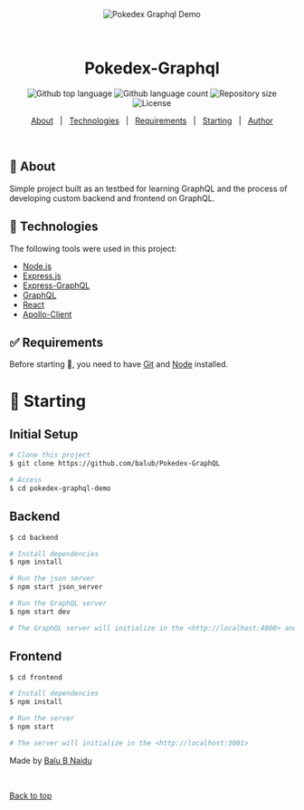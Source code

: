 <div align="center" id="top"> 
  <img src="./chrome-capture.gif" alt="Pokedex Graphql Demo" />

  &#xa0;

  <!-- <a href="https://pokedexgraphqldemo.netlify.app">Demo</a> -->
</div>

<h1 align="center">Pokedex-Graphql</h1>

<p align="center">
  <img alt="Github top language" src="https://img.shields.io/github/languages/top/balub/Pokedex-GraphQL?color=56BEB8">

  <img alt="Github language count" src="https://img.shields.io/github/languages/count/balub/Pokedex-GraphQL?color=56BEB8">

  <img alt="Repository size" src="https://img.shields.io/github/repo-size/balub/Pokedex-GraphQL?color=56BEB8">

  <img alt="License" src="https://img.shields.io/github/license/balub/Pokedex-GraphQL?color=56BEB8">

</p>

<!-- Status -->

<!-- <h4 align="center"> 
	🚧  Pokedex Graphql Demo 🚀 Under construction...  🚧
</h4> 

<hr> -->

<p align="center">
  <a href="#dart-about">About</a> &#xa0; | &#xa0; 
  <a href="#rocket-technologies">Technologies</a> &#xa0; | &#xa0;
  <a href="#white_check_mark-requirements">Requirements</a> &#xa0; | &#xa0;
  <a href="#checkered_flag-starting">Starting</a> &#xa0; | &#xa0;
  <a href="https://github.com/balub" target="_blank">Author</a>
</p>

<br>

## :dart: About ##

Simple project built as an testbed for learning GraphQL and the process of developing custom backend and frontend on GraphQL.


## :rocket: Technologies ##

The following tools were used in this project:

- [Node.js](https://nodejs.org/en/)
- [Express.js](https://expressjs.com//)
- [Express-GraphQL](https://graphql.org/graphql-js/express-graphql/)
- [GraphQL](https://github.com/graphql/graphql-js/)
- [React](https://pt-br.reactjs.org/)
- [Apollo-Client](https://www.apollographql.com/)

## :white_check_mark: Requirements ##

Before starting :checkered_flag:, you need to have [Git](https://git-scm.com) and [Node](https://nodejs.org/en/) installed.

# :checkered_flag: Starting ##

## Initial Setup
```bash
# Clone this project
$ git clone https://github.com/balub/Pokedex-GraphQL

# Access
$ cd pokedex-graphql-demo
```


## Backend

```bash
$ cd backend

# Install dependencies
$ npm install

# Run the json server
$ npm start json_server

# Run the GraphQL server
$ npm start dev

# The GraphQL server will initialize in the <http://localhost:4000> and the Json server in <http://localhost:3000>
```

## Frontend

```bash
$ cd frontend

# Install dependencies
$ npm install

# Run the server
$ npm start 

# The server will initialize in the <http://localhost:3001> 
```


Made by <a href="https://github.com/balub" target="_blank">Balu B Naidu</a>

&#xa0;

<a href="#top">Back to top</a>
